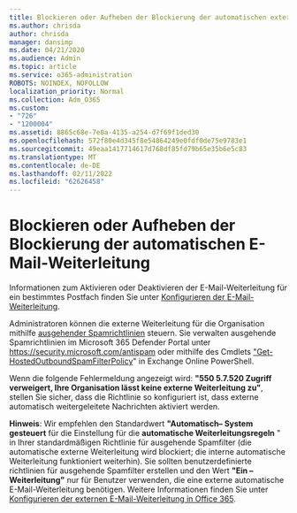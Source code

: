 ```yaml
---
title: Blockieren oder Aufheben der Blockierung der automatischen externen E-Mail-Weiterleitung
ms.author: chrisda
author: chrisda
manager: dansimp
ms.date: 04/21/2020
ms.audience: Admin
ms.topic: article
ms.service: o365-administration
ROBOTS: NOINDEX, NOFOLLOW
localization_priority: Normal
ms.collection: Adm_O365
ms.custom:
- "726"
- "1200004"
ms.assetid: 8865c68e-7e8a-4135-a254-d7f69f1ded30
ms.openlocfilehash: 572f80e4d345f8e54864249e0fdf0de75e9783e1
ms.sourcegitcommit: 49eaa1417714617d768df85fd79b65e35b6e5c83
ms.translationtype: MT
ms.contentlocale: de-DE
ms.lasthandoff: 02/11/2022
ms.locfileid: "62626458"
---
```

# <a name="block-or-unblock-eternal-automatic-email-forwarding"></a>Blockieren oder Aufheben der Blockierung der automatischen E-Mail-Weiterleitung

Informationen zum Aktivieren oder Deaktivieren der E-Mail-Weiterleitung für ein bestimmtes Postfach finden Sie unter [Konfigurieren der E-Mail-Weiterleitung](https://docs.microsoft.com/microsoft-365/admin/email/configure-email-forwarding).

Administratoren können die externe Weiterleitung für die Organisation mithilfe [ausgehender Spamrichtlinien](https://docs.microsoft.com/microsoft-365/security/office-365-security/configure-the-outbound-spam-policy) steuern. Sie verwalten ausgehende Spamrichtlinien im Microsoft 365 Defender Portal unter <https://security.microsoft.com/antispam> oder mithilfe des Cmdlets ["Get-HostedOutboundSpamFilterPolicy](https://docs.microsoft.com/powershell/module/exchange/get-hostedoutboundspamfilterpolicy)" in Exchange Online PowerShell.

Wenn die folgende Fehlermeldung angezeigt wird: **"550 5.7.520 Zugriff verweigert, Ihre Organisation lässt keine externe Weiterleitung zu"**, stellen Sie sicher, dass die Richtlinie so konfiguriert ist, dass externe automatisch weitergeleitete Nachrichten aktiviert werden.

**Hinweis**: Wir empfehlen den Standardwert **"Automatisch– System gesteuert** für die Einstellung für die **automatische Weiterleitungsregeln** " in Ihrer standardmäßigen Richtlinie für ausgehende Spamfilter (die automatische externe Weiterleitung wird blockiert; die interne automatische Weiterleitung funktioniert weiterhin). Sie sollten benutzerdefinierte richtlinien für ausgehende Spamfilter erstellen und den Wert **"Ein – Weiterleitung"** nur für Benutzer verwenden, die eine externe automatische E-Mail-Weiterleitung benötigen. Weitere Informationen finden Sie unter [Konfigurieren der externen E-Mail-Weiterleitung in Office 365](https://docs.microsoft.com/microsoft-365/security/office-365-security/external-email-forwarding).
